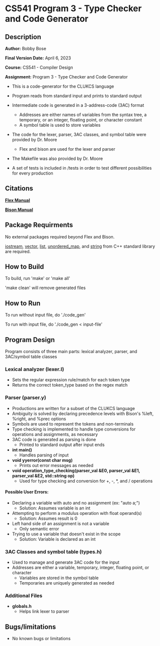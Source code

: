 # CS541 Program 3 - Type Checker and Code Generator
## Description
**Author:** Bobby Bose

**Final Version Date:** April 6, 2023

**Course:** CS541 - Compiler Design

**Assignment:** Program 3 - Type Checker and Code Generator

- This is a code-generator for the CLUKCS language

- Program reads from standard input and prints to standard output

- Intermediate code is generated in a 3-address-code (3AC) format
    - Addresses are either names of variables from the syntax tree, a temporary, or an integer, floating point, or character constant
    - A symbol table is used to store variables

- The code for the lexer, parser, 3AC classes, and symbol table were provided by Dr. Moore
    - Flex and bison are used for the lexer and parser

- The Makefile was also provided by Dr. Moore

- A set of tests is included in /tests in order to test different possibilities for every production

## Citations
**[Flex Manual](https://westes.github.io/flex/manual/)**

**[Bison Manual](https://www.gnu.org/software/bison/manual/html_node/index.html)**

## Package Requirments
No external packages required beyond Flex and Bison.

[iostream](https://en.cppreference.com/w/cpp/header/iostream), [vector](https://cplusplus.com/reference/vector/vector/), [list](https://cplusplus.com/reference/list/list/), [unordered_map](https://cplusplus.com/reference/list/list/), and [string](https://en.cppreference.com/w/cpp/string) from C++ standard library are required. 

## How to Build
To build, run 'make' or 'make all'

'make clean' will remove generated files

## How to Run
To run without input file, do './code_gen'

To run with input file, do './code_gen < input-file'

## Program Design
Program consists of three main parts: lexical analyzer, parser, and 3AC/symbol table classes

### Lexical analyzer (lexer.l)
- Sets the regular expression rule/match for each token type
- Returns the correct token_type based on the regex match

### Parser (parser.y)
- Productions are written for a subset of the CLUKCS language
- Ambiguity is solved by declaring precedence levels with Bison's %left, %right, and %prec options
- Symbols are used to represent the tokens and non-terminals
- Type checking is implemented to handle type conversions for operations and assignments, as necessary
- 3AC code is generated as parsing is done
    - Printed to standard output after input ends
- **int main()** 
    - Handles parsing of input
- **void yyerror(const char msg)**
    - Prints out error messages as needed
- **void operation_type_checking(parser_val &E0, parser_val &E1, parser_val &E2, std::string op)**
    - Used for type checking and conversion for +, -, *, and / operations
#### Possible User Errors:
- Declaring a variable with auto and no assignment (ex: "auto a;")
    - Solution: Assumes variable is an int
- Attempting to perform a modulus operation with float operand(s)
    - Solution: Assumes result is 0
- Left hand side of an assignment is not a variable
    - Only semantic error
- Trying to use a variable that doesn't exist in the scope
    - Solution: Variable is declared as an int

### 3AC Classes and symbol table (types.h)
- Used to manage and generate 3AC code for the input
- Addresses are either a variable, temporary, integer, floating point, or character
    - Variables are stored in the symbol table
    - Temporaries are uniquely generated as needed

### Additional Files
- **globals.h**
    - Helps link lexer to parser

## Bugs/limitations
- No known bugs or limitations
